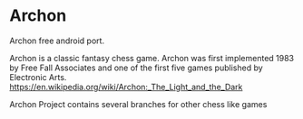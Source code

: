 # Archon
Archon free android port.

Archon is a classic fantasy chess game.
Archon was first implemented 1983 by Free Fall Associates and one of the first five games published by Electronic Arts.
https://en.wikipedia.org/wiki/Archon:_The_Light_and_the_Dark

Archon Project contains several branches for other chess like games


